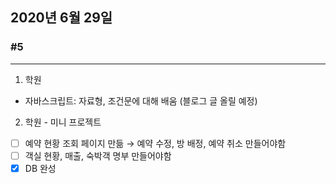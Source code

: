## 2020년 6월 29일
### #5
---
1. 학원
  * 자바스크립트: 자료형, 조건문에 대해 배움
  (블로그 글 올릴 예정)
  
2. 학원 - 미니 프로젝트
  - [ ] 예약 현황 조회 페이지 만듦 → 예약 수정, 방 배정, 예약 취소 만들어야함
   - [ ] 객실 현황, 매출, 숙박객 명부 만들어야함 
  - [x] DB 완성
